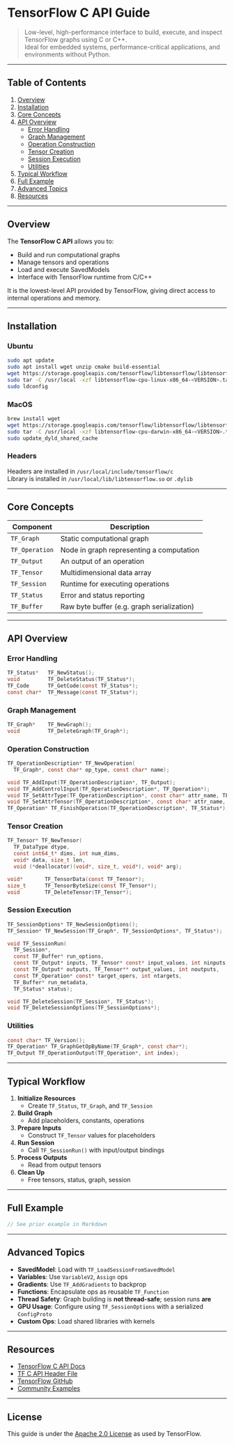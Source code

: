 # TensorFlow C API Guide

> Low-level, high-performance interface to build, execute, and inspect TensorFlow graphs using C or C++.  
> Ideal for embedded systems, performance-critical applications, and environments without Python.

---

## Table of Contents

1. [Overview](#overview)  
2. [Installation](#installation)  
3. [Core Concepts](#core-concepts)  
4. [API Overview](#api-overview)  
   - [Error Handling](#error-handling)  
   - [Graph Management](#graph-management)  
   - [Operation Construction](#operation-construction)  
   - [Tensor Creation](#tensor-creation)  
   - [Session Execution](#session-execution)  
   - [Utilities](#utilities)  
5. [Typical Workflow](#typical-workflow)  
6. [Full Example](#full-example)  
7. [Advanced Topics](#advanced-topics)  
8. [Resources](#resources)  

---

## Overview

The **TensorFlow C API** allows you to:

- Build and run computational graphs
- Manage tensors and operations
- Load and execute SavedModels
- Interface with TensorFlow runtime from C/C++

It is the lowest-level API provided by TensorFlow, giving direct access to internal operations and memory.

---

## Installation

### Ubuntu

```bash
sudo apt update
sudo apt install wget unzip cmake build-essential
wget https://storage.googleapis.com/tensorflow/libtensorflow/libtensorflow-cpu-linux-x86_64-<VERSION>.tar.gz
sudo tar -C /usr/local -xzf libtensorflow-cpu-linux-x86_64-<VERSION>.tar.gz
sudo ldconfig
```

### MacOS

```bash
brew install wget
wget https://storage.googleapis.com/tensorflow/libtensorflow/libtensorflow-cpu-darwin-x86_64-<VERSION>.tar.gz
sudo tar -C /usr/local -xzf libtensorflow-cpu-darwin-x86_64-<VERSION>.tar.gz
sudo update_dyld_shared_cache
```

### Headers

Headers are installed in `/usr/local/include/tensorflow/c`  
Library is installed in `/usr/local/lib/libtensorflow.so` or `.dylib`

---

## Core Concepts

| Component     | Description                                       |
|---------------|---------------------------------------------------|
| `TF_Graph`    | Static computational graph                        |
| `TF_Operation`| Node in graph representing a computation          |
| `TF_Output`   | An output of an operation                         |
| `TF_Tensor`   | Multidimensional data array                       |
| `TF_Session`  | Runtime for executing operations                  |
| `TF_Status`   | Error and status reporting                        |
| `TF_Buffer`   | Raw byte buffer (e.g. graph serialization)        |

---

## API Overview

### Error Handling

```c
TF_Status*   TF_NewStatus();
void         TF_DeleteStatus(TF_Status*);
TF_Code      TF_GetCode(const TF_Status*);
const char*  TF_Message(const TF_Status*);
```

### Graph Management

```c
TF_Graph*    TF_NewGraph();
void         TF_DeleteGraph(TF_Graph*);
```

### Operation Construction

```c
TF_OperationDescription* TF_NewOperation(
  TF_Graph*, const char* op_type, const char* name);

void TF_AddInput(TF_OperationDescription*, TF_Output);
void TF_AddControlInput(TF_OperationDescription*, TF_Operation*);
void TF_SetAttrType(TF_OperationDescription*, const char* attr_name, TF_DataType);
void TF_SetAttrTensor(TF_OperationDescription*, const char* attr_name, TF_Tensor*, TF_Status*);
TF_Operation* TF_FinishOperation(TF_OperationDescription*, TF_Status*);
```

### Tensor Creation

```c
TF_Tensor* TF_NewTensor(
  TF_DataType dtype,
  const int64_t* dims, int num_dims,
  void* data, size_t len,
  void (*deallocator)(void*, size_t, void*), void* arg);

void*       TF_TensorData(const TF_Tensor*);
size_t      TF_TensorByteSize(const TF_Tensor*);
void        TF_DeleteTensor(TF_Tensor*);
```

### Session Execution

```c
TF_SessionOptions* TF_NewSessionOptions();
TF_Session* TF_NewSession(TF_Graph*, TF_SessionOptions*, TF_Status*);

void TF_SessionRun(
  TF_Session*,
  const TF_Buffer* run_options,
  const TF_Output* inputs, TF_Tensor* const* input_values, int ninputs,
  const TF_Output* outputs, TF_Tensor** output_values, int noutputs,
  const TF_Operation* const* target_opers, int ntargets,
  TF_Buffer* run_metadata,
  TF_Status* status);

void TF_DeleteSession(TF_Session*, TF_Status*);
void TF_DeleteSessionOptions(TF_SessionOptions*);
```

### Utilities

```c
const char* TF_Version();
TF_Operation* TF_GraphGetOpByName(TF_Graph*, const char*);
TF_Output TF_OperationOutput(TF_Operation*, int index);
```

---

## Typical Workflow

1. **Initialize Resources**
   - Create `TF_Status`, `TF_Graph`, and `TF_Session`
2. **Build Graph**
   - Add placeholders, constants, operations
3. **Prepare Inputs**
   - Construct `TF_Tensor` values for placeholders
4. **Run Session**
   - Call `TF_SessionRun()` with input/output bindings
5. **Process Outputs**
   - Read from output tensors
6. **Clean Up**
   - Free tensors, status, graph, session

---

## Full Example

```c
// See prior example in Markdown
```

---

## Advanced Topics

- **SavedModel**: Load with `TF_LoadSessionFromSavedModel`
- **Variables**: Use `VariableV2`, `Assign` ops
- **Gradients**: Use `TF_AddGradients` to backprop
- **Functions**: Encapsulate ops as reusable `TF_Function`
- **Thread Safety**: Graph building is **not thread-safe**; session runs **are**
- **GPU Usage**: Configure using `TF_SessionOptions` with a serialized `ConfigProto`
- **Custom Ops**: Load shared libraries with kernels

---

## Resources

- [TensorFlow C API Docs](https://www.tensorflow.org/install/lang_c)  
- [TF C API Header File](https://github.com/tensorflow/tensorflow/blob/master/tensorflow/c/c_api.h)  
- [TensorFlow GitHub](https://github.com/tensorflow/tensorflow)  
- [Community Examples](https://github.com/search?q=tensorflow+c+api+example)

---

## License

This guide is under the [Apache 2.0 License](https://www.apache.org/licenses/LICENSE-2.0) as used by TensorFlow.
